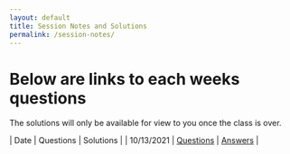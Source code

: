 ```yaml
---
layout: default
title: Session Notes and Solutions
permalink: /session-notes/
---
```


# Below are links to each weeks questions

The solutions will only be available for view to you once the class is over. 

| Date | Questions | Solutions |
| 10/13/2021 | [Questions](w1q1.md) | [Answers](w1s1.md) |
